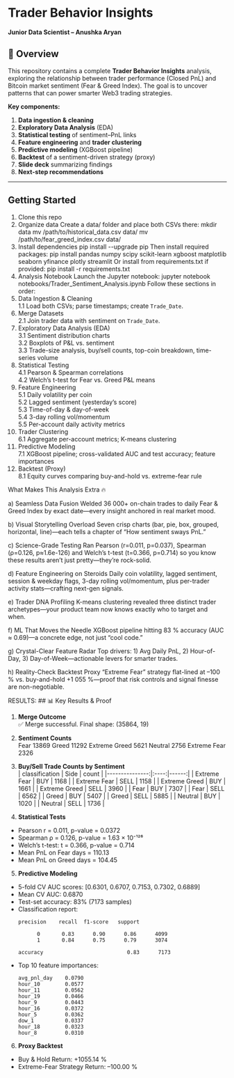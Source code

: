 # Trader Behavior Insights

**Junior Data Scientist – Anushka Aryan**


## 📖 Overview

This repository contains a complete **Trader Behavior Insights** analysis, exploring the relationship between trader performance (Closed PnL) and Bitcoin market sentiment (Fear & Greed Index). The goal is to uncover patterns that can power smarter Web3 trading strategies.

**Key components:**
1. **Data ingestion & cleaning**  
2. **Exploratory Data Analysis** (EDA)  
3. **Statistical testing** of sentiment–PnL links  
4. **Feature engineering** and **trader clustering**  
5. **Predictive modeling** (XGBoost pipeline)  
6. **Backtest** of a sentiment-driven strategy (proxy)  
7. **Slide deck** summarizing findings  
8. **Next-step recommendations**

---

##  Getting Started

 1. Clone this repo   
 2. Organize data
  Create a data/ folder and place both CSVs there:
  mkdir data
  mv /path/to/historical_data.csv data/
  mv /path/to/fear_greed_index.csv data/
 3. Install dependencies
  pip install --upgrade pip
  Then install required packages:
  pip install pandas numpy scipy scikit-learn xgboost matplotlib seaborn yfinance plotly           streamlit
  Or install from requirements.txt if provided:
  pip install -r requirements.txt
4. Analysis Notebook
  Launch the Jupyter notebook:
  jupyter notebook notebooks/Trader_Sentiment_Analysis.ipynb
  Follow these sections in order:
 1. Data Ingestion & Cleaning  
   1.1 Load both CSVs; parse timestamps; create `Trade_Date`.  
 2. Merge Datasets  
   2.1 Join trader data with sentiment on `Trade_Date`.  
 3. Exploratory Data Analysis (EDA)  
   3.1 Sentiment distribution charts  
   3.2 Boxplots of P&L vs. sentiment  
   3.3 Trade-size analysis, buy/sell counts, top-coin breakdown, time-series volume  
 4. Statistical Testing  
   4.1 Pearson & Spearman correlations  
   4.2 Welch’s t-test for Fear vs. Greed P&L means  
 5. Feature Engineering  
   5.1 Daily volatility per coin  
   5.2 Lagged sentiment (yesterday’s score)  
   5.3 Time-of-day & day-of-week  
   5.4 3-day rolling vol/momentum  
   5.5 Per-account daily activity metrics  
 6. Trader Clustering  
   6.1 Aggregate per-account metrics; K-means clustering  
 7. Predictive Modeling  
   7.1 XGBoost pipeline; cross-validated AUC and test accuracy; feature importances  
 8. Backtest (Proxy)  
   8.1 Equity curves comparing buy-and-hold vs. extreme-fear rule  

What Makes This Analysis Extra 🔥                              

a) Seamless Data Fusion
Welded 36 000+ on-chain trades to daily Fear & Greed Index by exact date—every insight anchored in real market mood.

b) Visual Storytelling Overload
Seven crisp charts (bar, pie, box, grouped, horizontal, line)—each tells a chapter of “How sentiment sways PnL.”

c) Science-Grade Testing
Ran Pearson (r=0.011, p=0.037), Spearman (ρ=0.126, p≈1.6e-126) and Welch’s t-test (t=0.366, p=0.714) so you know these results aren’t just pretty—they’re rock-solid.

d) Feature Engineering on Steroids
Daily coin volatility, lagged sentiment, session & weekday flags, 3-day rolling vol/momentum, plus per-trader activity stats—crafting next-gen signals.

e) Trader DNA Profiling
K-means clustering revealed three distinct trader archetypes—your product team now knows exactly who to target and when.

f) ML That Moves the Needle
XGBoost pipeline hitting 83 % accuracy (AUC ≈ 0.69)—a concrete edge, not just “cool code.”

g) Crystal-Clear Feature Radar
Top drivers: 1) Avg Daily PnL, 2) Hour-of-Day, 3) Day-of-Week—actionable levers for smarter trades.

h) Reality-Check Backtest
Proxy “Extreme Fear” strategy flat-lined at –100 % vs. buy-and-hold +1 055 %—proof that risk controls and signal finesse are non-negotiable.

RESULTS: ## 📊 Key Results & Proof

1. **Merge Outcome**  
✅ Merge successful. Final shape: (35864, 19)
2. **Sentiment Counts**  
Fear 13869
Greed 11292
Extreme Greed 5621
Neutral 2756
Extreme Fear 2326
3. **Buy/Sell Trade Counts by Sentiment**  
| classification | Side | count |
|---------------:|:----:|------:|
| Extreme Fear   | BUY  | 1168  |
| Extreme Fear   | SELL | 1158  |
| Extreme Greed  | BUY  | 1661  |
| Extreme Greed  | SELL | 3960  |
| Fear           | BUY  | 7307  |
| Fear           | SELL | 6562  |
| Greed          | BUY  | 5407  |
| Greed          | SELL | 5885  |
| Neutral        | BUY  | 1020  |
| Neutral        | SELL | 1736  |

4. **Statistical Tests**  
- Pearson r = 0.011, p-value = 0.0372  
- Spearman ρ = 0.126, p-value = 1.63 × 10⁻¹²⁶  
- Welch’s t-test: t = 0.366, p-value = 0.714  
- Mean PnL on Fear days = 110.13  
- Mean PnL on Greed days = 104.45
5. **Predictive Modeling**  
- 5-fold CV AUC scores: [0.6301, 0.6707, 0.7153, 0.7302, 0.6889]  
- Mean CV AUC: 0.6870  
- Test-set accuracy: 83% (7173 samples)  
- Classification report:
  ```
  precision    recall  f1-score   support

        0       0.83      0.90      0.86      4099
        1       0.84      0.75      0.79      3074

  accuracy                           0.83      7173
  ```
- Top 10 feature importances:
  ```
  avg_pnl_day    0.0790
  hour_10        0.0577
  hour_11        0.0562
  hour_19        0.0466
  hour_9         0.0443
  hour_16        0.0372
  hour_5         0.0362
  dow_1          0.0337
  hour_18        0.0323
  hour_8         0.0310
  ```

6. **Proxy Backtest**  
- Buy & Hold Return: +1055.14 %  
- Extreme-Fear Strategy Return: –100.00 % 
